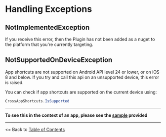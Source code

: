 # Handling Exceptions

## NotImplementedException

If you receive this error, then the Plugin has not been added as a nuget to the platform that you're currently targeting.

## NotSupportedOnDeviceException
App shortcuts are not supported on Android API level 24 or lower, or on iOS 8 and below. If you try and call this api on an unsupported device, this error is raised. 

You can check if app shortcuts are supported on the current device using:

```csharp
CrossAppShortcuts.IsSupported
```

---

**To see this in the context of an app, please see the [sample](https://github.com/adenearnshaw/AppShortcutsPlugin/tree/master/samples) provided**

---
<= Back to [Table of Contents](README.md)
